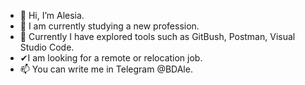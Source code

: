 - 👋 Hi, I’m Alesia.
- 👀 I am currently studying a new profession.
- 🌱 Currently I have explored tools such as GitBush, Postman, Visual Studio Code.
- ✔I am looking for a remote or relocation job.
- 📫 You can write me in Telegram @BDAle.

<!---
BaAlesia/BaAlesia is a ✨ special ✨ repository because its `README.md` (this file) appears on your GitHub profile.
You can click the Preview link to take a look at your changes.
--->
